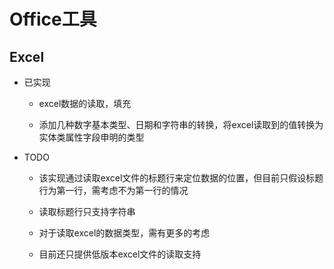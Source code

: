 # Office工具

## Excel 

-   已实现

    -   excel数据的读取，填充
    
    -   添加几种数字基本类型、日期和字符串的转换，将excel读取到的值转换为实体类属性字段申明的类型
    
- TODO 

    -   该实现通过读取excel文件的标题行来定位数据的位置，但目前只假设标题行为第一行，需考虑不为第一行的情况
    
    -   读取标题行只支持字符串
    
    -   对于读取excel的数据类型，需有更多的考虑
    
    -   目前还只提供低版本excel文件的读取支持